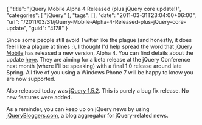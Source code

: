 {
	"title": "jQuery Mobile Alpha 4 Released (plus jQuery core update!)",
	"categories": [
		"jQuery"
	],
	"tags": [],
	"date": "2011-03-31T23:04:00+06:00",
	"url": "/2011/03/31/jQuery-Mobile-Alpha-4-Released-plus-jQuery-core-update",
	"guid": "4178"
}

Since some people still avoid Twitter like the plague (and honestly, it does feel like a plague at times ;), I thought I'd help spread the word that <a href="http://www.jquerymobile.com">jQuery Mobile</a> has released a new version, Alpha 4. You can find details about the update <a href="http://jquerymobile.com/2011/03/jquery-mobile-alpha-4-released/">here</a>. They are aiming for a beta release at the jQuery Conference next month (where I'll be speaking) with a final 1.0 release around late Spring. All five of you using a Windows Phone 7 will be happy to know you are now supported.

Also released today was <a href="http://blog.jquery.com/2011/03/31/jquery-152-released/">jQuery 1.5.2</a>. This is purely a bug fix release. No new features were added.

As a reminder, you can keep up on jQuery news by using <a href="http://www.jquerybloggers.com">jQueryBloggers.com</a>, a blog aggregator for jQuery-related news.
